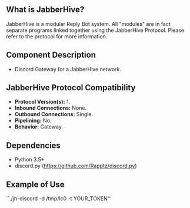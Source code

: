 ## What is JabberHive?
JabberHive is a modular Reply Bot system. All "modules" are in fact separate
programs linked together using the JabberHive Protocol. Please refer to the
protocol for more information.

## Component Description
* Discord Gateway for a JabberHive network.

## JabberHive Protocol Compatibility
* **Protocol Version(s):** 1.
* **Inbound Connections:** None.
* **Outbound Connections:** Single.
* **Pipelining:** No.
* **Behavior:** Gateway.

## Dependencies
- Python 3.5+
- discord.py (https://github.com/Rapptz/discord.py)

## Example of Use
``./jh-discord -d /tmp/lc0 -t YOUR_TOKEN''
